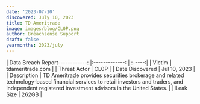 ```yaml
---
date: '2023-07-10'
discovered: July 10, 2023
title: TD Ameritrade
image: images/blog/CL0P.png
author: Breachsense Support
draft: false
yearmonths: 2023/july
---
```


| Data Breach Report------------:     |:-------------:    | :-----:|
| Victim      | tdameritrade.com      | 
| Threat Actor      | CL0P      | 
| Date Discovered      | Jul 10, 2023      | 
| Description      | TD Ameritrade provides securities brokerage and related technology-based financial services to retail investors and traders, and independent registered investment advisors in the United States.      | 
| Leak Size      | 262GB      | 

